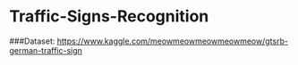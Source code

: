 # Traffic-Signs-Recognition


###Dataset:
https://www.kaggle.com/meowmeowmeowmeowmeow/gtsrb-german-traffic-sign
